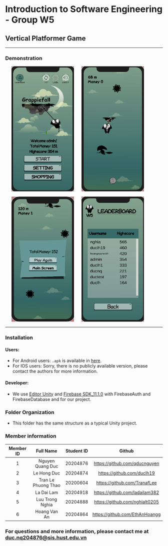 # Introduction to Software Engineering - Group W5
## Vertical Platformer Game

---
### Demonstration

<p>
    <img src="figures/start-game.png" alt="Start Game Screen" style="height: 400px; width:200px;" hspace="20" >
    <img src="figures/in-game.png" alt="In Game Screen" style="height: 400px; width:200px;">
</p>


<p>
    <img src="figures/game-over.png" alt="Game Over Screen" style="height: 400px; width:200px;" hspace="20">
    <img src="figures/leaderboard.png" alt="LeaderBoard Screen" style="height: 400px; width:200px;">

</p>

--- 



### Installation 
#### Users:
- For Android users:  ``.apk``  is available in [here](https://husteduvn-my.sharepoint.com/personal/duc_lh204874_sis_hust_edu_vn/_layouts/15/onedrive.aspx?id=%2Fpersonal%2Fduc%5Flh204874%5Fsis%5Fhust%5Fedu%5Fvn%2FDocuments%2Fhust%2F20222%2F2%2Dsoftware%2Dengineering%2FGrapplefallv1%2E0%2Eapk&parent=%2Fpersonal%2Fduc%5Flh204874%5Fsis%5Fhust%5Fedu%5Fvn%2FDocuments%2Fhust%2F20222%2F2%2Dsoftware%2Dengineering&ga=1). 
- For IOS users: Sorry, there is no publicly available version, please contact the authors for more information.

#### Developer:

-  We use [Editor Unity](https://unity.com/) and [Firebase SDK_11.1.0](https://husteduvn-my.sharepoint.com/:u:/g/personal/duc_nq204876_sis_hust_edu_vn/EX0vzO7iFNpLr3aO0zOZP4oBEQu5C9KzhNhIMcn2MdsCIw?e=tcxBPc) with FirebaseAuth and FirebaseDatabase and for our project.

### Folder Organization

- This folder has the same structure as a typical Unity project.

### Member information 

| Member ID | Full Name       | Student ID    |  Github|
| :--:|    :---:              |   :---:       | :---:|
| 1   | Nguyen Quang Duc      | 20204876      |https://github.com/qducnguyen|
| 2   | Le Hong Duc           | 20204874      |https://github.com/duclh19 |
| 3   | Tran Le Phuong Thao   | 20200604      |https://github.com/TranafLee |
| 4   | La Dai Lam            | 20204918      |https://github.com/ladailam382 |
| 5   | Luu Trong Nghia       | 20204888      |https://github.com/nghialt0205 |
| 6   | Hoang Van An          | 20204864      |https://github.com/EthAnHoangg |

### For questions and more information, please contact me at duc.nq204876@sis.hust.edu.vn
